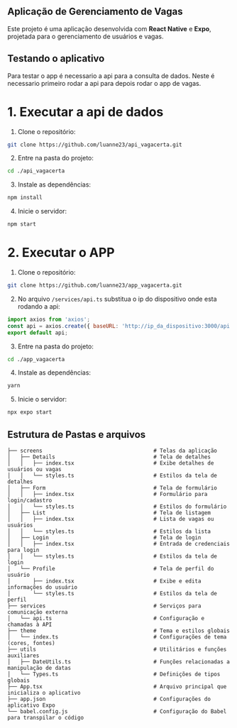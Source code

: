 ## Aplicação de Gerenciamento de Vagas

Este projeto é uma aplicação desenvolvida com **React Native** e **Expo**, projetada para o gerenciamento de usuários e vagas.

## Testando o aplicativo
Para testar o app é necessario a api para a consulta de dados. Neste é necessario primeiro rodar a api para depois rodar o app de vagas.   
# 1. Executar a api de dados 
1. Clone o repositório: 
```sh 
git clone https://github.com/luanne23/api_vagacerta.git 
```
2. Entre na pasta do projeto: 
```sh
cd ./api_vagacerta
```
3. Instale as dependências: 
```sh
npm install
``` 
4. Inicie o servidor: 
```sh
npm start
``` 
# 2. Executar o APP
1. Clone o repositório: 
```sh
git clone https://github.com/luanne23/app_vagacerta.git
```
2. No arquivo `/services/api.ts` substitua o ip do dispositivo onde esta rodando a api: 
```javascript
import axios from 'axios';
const api = axios.create({ baseURL: 'http://ip_da_dispositivo:3000/api' });
export default api;
``` 
3. Entre na pasta do projeto: 
```sh
cd ./app_vagacerta 
```
4. Instale as dependências: 
```sh
yarn 
``` 
5. Inicie o servidor: 
```sh
npx expo start
``` 
## Estrutura de Pastas e arquivos

```plaintext
├── screens                                   # Telas da aplicação
│   ├── Details                               # Tela de detalhes
│   │   ├── index.tsx                         # Exibe detalhes de usuários ou vagas
│   │   └── styles.ts                         # Estilos da tela de detalhes
│   ├── Form                                  # Tela de formulário
│   │   ├── index.tsx                         # Formulário para login/cadastro
│   │   └── styles.ts                         # Estilos do formulário
│   ├── List                                  # Tela de listagem
│   │   ├── index.tsx                         # Lista de vagas ou usuários
│   │   └── styles.ts                         # Estilos da lista
│   ├── Login                                 # Tela de login
│   │   ├── index.tsx                         # Entrada de credenciais para login
│   │   └── styles.ts                         # Estilos da tela de login
│   └── Profile                               # Tela de perfil do usuário
│       ├── index.tsx                         # Exibe e edita informações do usuário
│       └── styles.ts                         # Estilos da tela de perfil
├── services                                  # Serviços para comunicação externa
│   └── api.ts                                # Configuração e chamadas à API
├── theme                                     # Tema e estilos globais
│   └── index.ts                              # Configurações de tema (cores, fontes)
├── utils                                     # Utilitários e funções auxiliares
│   ├── DateUtils.ts                          # Funções relacionadas a manipulação de datas
│   └── Types.ts                              # Definições de tipos globais
├── App.tsx                                   # Arquivo principal que inicializa o aplicativo
├── app.json                                  # Configurações do aplicativo Expo
└── babel.config.js                           # Configuração do Babel para transpilar o código
